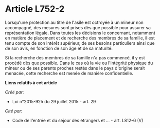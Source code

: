 # Article L752-2

Lorsqu'une protection au titre de l'asile est octroyée à un mineur non accompagné, des mesures sont prises dès que possible
pour assurer sa représentation légale. Dans toutes les décisions le concernant, notamment en matière de placement et de
recherche des membres de sa famille, il est tenu compte de son intérêt supérieur, de ses besoins particuliers ainsi que de
son avis, en fonction de son âge et de sa maturité. 

Si la recherche des membres de sa famille n'a pas commencé, il y est procédé dès que possible. Dans le cas où la vie ou
l'intégrité physique du mineur ou de ses parents proches restés dans le pays d'origine serait menacée, cette recherche est
menée de manière confidentielle.

**Liens relatifs à cet article**

_Créé par_:

  - Loi n°2015-925 du 29 juillet 2015 - art. 29

_Cité par_:

  - Code de l'entrée et du séjour des étrangers et ... - art. L812-6 (V)
